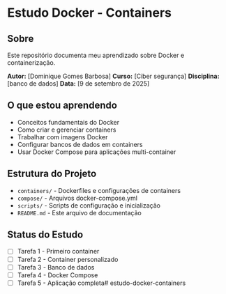 # Estudo Docker - Containers

## Sobre
Este repositório documenta meu aprendizado sobre Docker e containerização.

**Autor:** [Dominique Gomes Barbosa]
**Curso:** [Ciber segurança]
**Disciplina:** [banco de dados]
**Data:** [9 de setembro de 2025]

## O que estou aprendendo
- Conceitos fundamentais do Docker
- Como criar e gerenciar containers
- Trabalhar com imagens Docker
- Configurar bancos de dados em containers
- Usar Docker Compose para aplicações multi-container

## Estrutura do Projeto
- `containers/` - Dockerfiles e configurações de containers
- `compose/` - Arquivos docker-compose.yml
- `scripts/` - Scripts de configuração e inicialização
- `README.md` - Este arquivo de documentação

## Status do Estudo
- [ ] Tarefa 1 - Primeiro container
- [ ] Tarefa 2 - Container personalizado
- [ ] Tarefa 3 - Banco de dados
- [ ] Tarefa 4 - Docker Compose
- [ ] Tarefa 5 - Aplicação completa# estudo-docker-containers
